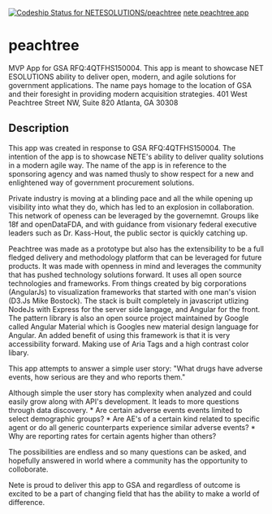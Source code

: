 [ ![Codeship Status for NETESOLUTIONS/peachtree](https://codeship.com/projects/6684a180-fc10-0132-ef4e-46c0998097e0/status?branch=master)](https://codeship.com/projects/87386)
[nete peachtree app](peachtree.nete.com)
# peachtree
MVP App for GSA RFQ:4QTFHS150004. This app is meant to showcase NET ESOLUTIONS ability to deliver open, modern, and agile solutions for government applications. The name pays homage to the location of GSA and their foresight in providing modern acquisition strategies. 401 West Peachtree Street NW, Suite 820 Atlanta, GA 30308
## Description
This app was created in response to GSA RFQ:4QTFHS150004. The intention of the app is to showcase NETE's ability to deliver quality solutions in a modern agile way. The name of the app is in reference to the sponsoring agency and was named thusly to show respect for a new and enlightened way of  government procurement solutions.

Private industry is moving at a blinding pace and all the while opening up visibility into what they do, which has led to an explosion in collaboration. This network of openess can be leveraged by the governemnt. Groups like 18f and openDataFDA, and with guidance from visionary federal executive leaders such as Dr. Kass-Hout, the public sector is quickly catching up.

Peachtree was made as a prototype but also has the extensibility to be a full fledged delivery and methodology platform that can be leveraged for future products. It was made with openness in mind and leverages the community that has pushed technology solutions forward. It uses all open source technologies and frameworks. From things created by big corporations (AngularJs) to visualization frameworks that started with one man's vision (D3.Js Mike Bostock). The stack is built completely in javascript utlizing NodeJs with Express for the server side langage, and Angular for the front. The pattern library is also an open source project maintained by Google called Angular Material which is Googles new material design language for Angular. An added benefit of using this framework is that it is very accessibility forward. Making use of Aria Tags and a high contrast color libary.

This app attempts to answer a simple user story:
    "What drugs have adverse events, how serious are they and who reports them."

Although simple the user story has complexity when analyzed and could easily grow along with API's development. It leads to more questions through data discovery.
    * Are certain adverse events events limited to select demographic groups?
    * Are AE's of a certain kind related to specific agent or do all generic counterparts experience similar adverse events?
    * Why are reporting rates for certain agents higher than others?
    
The possibilities are endless and so many questions can be asked, and hopefully answered in world where a community has the opportunity to colloborate.

Nete is proud to deliver this app to GSA and regardless of outcome is excited to be a part of changing field that has the ability to make a world of difference.

